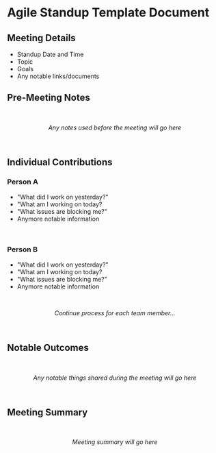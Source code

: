 # Agile Standup Template Document

## Meeting Details
- Standup Date and Time
- Topic
- Goals
- Any notable links/documents

## Pre-Meeting Notes
<br>

_<center>Any notes used before the meeting will go here</center>_

<br>

## Individual Contributions

### Person A

- "What did I work on yesterday?"
- "What am I working on today?
- "What issues are blocking me?"
- Anymore notable information

<br>

### Person B

- "What did I work on yesterday?"
- "What am I working on today?
- "What issues are blocking me?"
- Anymore notable information

<br>

_<center>Continue process for each team member...</center>_

<br>

## Notable Outcomes
<br>

_<center>Any notable things shared during the meeting will go here</center>_

<br>

## Meeting Summary
<br>

_<center>Meeting summary will go here</center>_

